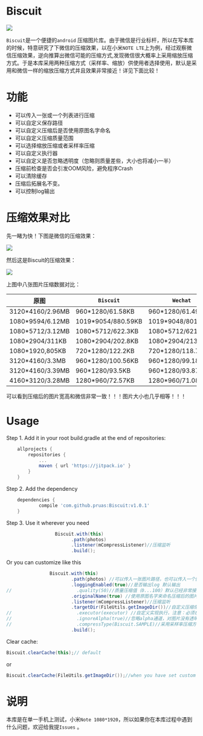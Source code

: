 # Biscuit
[![](https://jitpack.io/v/pruas/Biscuit.svg)](https://jitpack.io/#pruas/Biscuit)

`Biscuit`是一个便捷的`android` 压缩图片库。由于微信是行业标杆，所以在写本库的时候，特意研究了下微信的压缩效果，以在小米`NOTE LTE`上为例，经过观察微信压缩效果，逆向推算出微信可能的压缩方式,发现微信很大概率上采用缩放压缩方式。于是本库采用两种压缩方式（采样率、缩放）供使用者选择使用，默认是采用和微信一样的缩放压缩方式并且效果非常接近！详见下面比较！

# 功能
* 可以传入一张或一个列表进行压缩
* 可以自定义保存路径
* 可以自定义压缩后是否使用原图名字命名
* 可以自定义压缩质量范围
* 可以选择缩放压缩或者采样率压缩
* 可以自定义执行器
* 可以自定义是否忽略透明度（忽略则质量差些，大小也将减小一半）
* 压缩前检查是否会引发OOM风险，避免程序Crash
* 可以清除缓存
* 压缩后拓展名不变。
* 可以控制log输出

# 压缩效果对比

先一睹为快！下图是微信的压缩效果：

![](https://github.com/pruas/Biscuit/blob/master/wechat_compressed.png)

然后这是Biscuit的压缩效果：

![](https://github.com/pruas/Biscuit/blob/master/biscuit_compressed.png)

上图中八张图片压缩数据对比：

原图 | `Biscuit` | `Wechat`
---- | ------ | ------
3120*4160/2.96MB|960*1280/61.58KB|960*1280/61.49KB
1080*9594/6.12MB|1019*9054/880.59KB|1019*9048/801.13KB
1080*5712/3.12MB|1080*5712/622.3KB|1080*5712/621.7KB
1080*2904/311KB|1080*2904/202.8KB|1080*2904/213.24KB
1080*1920,805KB|720*1280/122.2KB|720*1280/118.7KB
3120*4160/3.3MB|960*1280/100.56KB|960*1280/99.18KB
3120*4160/3.39MB|960*1280/93.5KB|960*1280/93.87KB
4160*3120/3.28MB|1280*960/72.57KB|1280*960/71.08KB

可以看到压缩后的图片宽高和微信非常一致！！！图片大小也几乎相等！！！

# Usage
Step 1. Add it in your root build.gradle at the end of repositories:
```gradle
	allprojects {
		repositories {
			...
			maven { url 'https://jitpack.io' }
		}
	}
```
Step 2. Add the dependency
```gradle
	dependencies {
	        compile 'com.github.pruas:Biscuit:v1.0.1'
	}
```
Step 3. Use it wherever you need
```java
                  Biscuit.with(this)
                        .path(photos)
                        .listener(mCompressListener)//压缩监听
                        .build();
```
Or you can customize like this
```java
                Biscuit.with(this)
                        .path(photos) //可以传入一张图片路径，也可以传入一个图片路径列表
                        .loggingEnabled(true)//是否输出log 默认输出
//                        .quality(50)//质量压缩值（0...100）默认已经非常接近微信，所以没特殊需求可以不用自定义
                        .originalName(true) //使用原图名字来命名压缩后的图片，默认不使用原图名字,随机图片名字
                        .listener(mCompressListener)//压缩监听
                        .targetDir(FileUtils.getImageDir())//自定义压缩保存路径
//                        .executor(executor) //自定义实现执行，注意：必须在子线程中执行 默认使用AsyncTask线程池执行
//                        .ignoreAlpha(true)//忽略alpha通道，对图片没有透明度要求可以这么做，默认不忽略。
//                        .compressType(Biscuit.SAMPLE)//采用采样率压缩方式，默认是使用缩放压缩方式，也就是和微信的一样。
                        .build();
```
Clear cache:
```java
Biscuit.clearCache(this);// default
```
or
```java
Biscuit.clearCache(FileUtils.getImageDir());//when you have set custom dir
```
# 说明
本库是在单一手机上测试，小米`Note 1080*1920`，所以如果你在本库过程中遇到什么问题，欢迎给我提`Issues` 。
